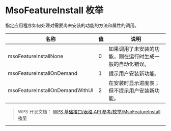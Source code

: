 # MsoFeatureInstall 枚举

指定应用程序如何处理对需要尚未安装的功能的方法和属性的调用。

| 名称                            | 值  | 说明                                                     |
|---------------------------------|-----|----------------------------------------------------------|
| msoFeatureInstallNone           | 0   | 如果调用了未安装的功能，则在运行时生成一般的自动化错误。 |
| msoFeatureInstallOnDemand       | 1   | 提示用户安装新功能。                                     |
| msoFeatureInstallOnDemandWithUI | 2   | 在安装时显示进度表；但不提示用户安装新功能。             |

> WPS 开发文档： [WPS 基础接口/表格 API 参考/枚举/MsoFeatureInstall 枚举](https://qn.cache.wpscdn.cn/encs/doc/office_v19/topics/WPS%20%E5%9F%BA%E7%A1%80%E6%8E%A5%E5%8F%A3/%E8%A1%A8%E6%A0%BC%20API%20%E5%8F%82%E8%80%83/%E6%9E%9A%E4%B8%BE/MsoFeatureInstall%20%E6%9E%9A%E4%B8%BE.html)

------------------------------------------------------------------------
